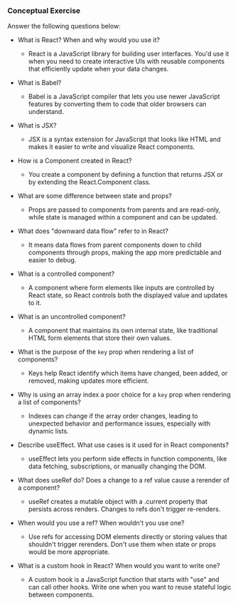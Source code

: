 ### Conceptual Exercise

Answer the following questions below:

- What is React? When and why would you use it?
  - React is a JavaScript library for building user interfaces. You'd use it when you need to create interactive UIs with reusable components that efficiently update when your data changes.

- What is Babel?
  - Babel is a JavaScript compiler that lets you use newer JavaScript features by converting them to code that older browsers can understand.

- What is JSX?
  - JSX is a syntax extension for JavaScript that looks like HTML and makes it easier to write and visualize React components.

- How is a Component created in React?
  - You create a component by defining a function that returns JSX or by extending the React.Component class.

- What are some difference between state and props?
  - Props are passed to components from parents and are read-only, while state is managed within a component and can be updated.

- What does "downward data flow" refer to in React?
  - It means data flows from parent components down to child components through props, making the app more predictable and easier to debug.

- What is a controlled component?
  - A component where form elements like inputs are controlled by React state, so React controls both the displayed value and updates to it.

- What is an uncontrolled component?
  - A component that maintains its own internal state, like traditional HTML form elements that store their own values.

- What is the purpose of the `key` prop when rendering a list of components?
  - Keys help React identify which items have changed, been added, or removed, making updates more efficient.

- Why is using an array index a poor choice for a `key` prop when rendering a list of components?
  - Indexes can change if the array order changes, leading to unexpected behavior and performance issues, especially with dynamic lists.

- Describe useEffect. What use cases is it used for in React components?
  - useEffect lets you perform side effects in function components, like data fetching, subscriptions, or manually changing the DOM.

- What does useRef do? Does a change to a ref value cause a rerender of a component?
  - useRef creates a mutable object with a .current property that persists across renders. Changes to refs don't trigger re-renders.

- When would you use a ref? When wouldn't you use one?
  - Use refs for accessing DOM elements directly or storing values that shouldn't trigger rerenders. Don't use them when state or props would be more appropriate.

- What is a custom hook in React? When would you want to write one?
  - A custom hook is a JavaScript function that starts with "use" and can call other hooks. Write one when you want to reuse stateful logic between components.
